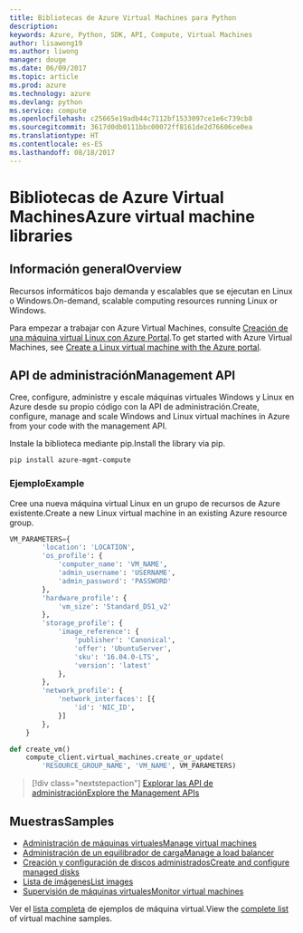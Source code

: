 ```yaml
---
title: Bibliotecas de Azure Virtual Machines para Python
description: 
keywords: Azure, Python, SDK, API, Compute, Virtual Machines
author: lisawong19
ms.author: liwong
manager: douge
ms.date: 06/09/2017
ms.topic: article
ms.prod: azure
ms.technology: azure
ms.devlang: python
ms.service: compute
ms.openlocfilehash: c25665e19adb44c7112bf1533097ce1e6c739cb8
ms.sourcegitcommit: 3617d0db0111bbc00072ff8161de2d76606ce0ea
ms.translationtype: HT
ms.contentlocale: es-ES
ms.lasthandoff: 08/18/2017
---
```

# <a name="azure-virtual-machine-libraries"></a><span data-ttu-id="cc64a-103">Bibliotecas de Azure Virtual Machines</span><span class="sxs-lookup"><span data-stu-id="cc64a-103">Azure virtual machine libraries</span></span>

## <a name="overview"></a><span data-ttu-id="cc64a-104">Información general</span><span class="sxs-lookup"><span data-stu-id="cc64a-104">Overview</span></span>

<span data-ttu-id="cc64a-105">Recursos informáticos bajo demanda y escalables que se ejecutan en Linux o Windows.</span><span class="sxs-lookup"><span data-stu-id="cc64a-105">On-demand, scalable computing resources running Linux or Windows.</span></span>

<span data-ttu-id="cc64a-106">Para empezar a trabajar con Azure Virtual Machines, consulte [Creación de una máquina virtual Linux con Azure Portal](/azure/virtual-machines/linux/quick-create-portal).</span><span class="sxs-lookup"><span data-stu-id="cc64a-106">To get started with Azure Virtual Machines, see [Create a Linux virtual machine with the Azure portal](/azure/virtual-machines/linux/quick-create-portal).</span></span>

## <a name="management-api"></a><span data-ttu-id="cc64a-107">API de administración</span><span class="sxs-lookup"><span data-stu-id="cc64a-107">Management API</span></span>

<span data-ttu-id="cc64a-108">Cree, configure, administre y escale máquinas virtuales Windows y Linux en Azure desde su propio código con la API de administración.</span><span class="sxs-lookup"><span data-stu-id="cc64a-108">Create, configure, manage and scale Windows and Linux virtual machines in Azure from your code with the management API.</span></span>

<span data-ttu-id="cc64a-109">Instale la biblioteca mediante pip.</span><span class="sxs-lookup"><span data-stu-id="cc64a-109">Install the library via pip.</span></span>

```bash
pip install azure-mgmt-compute 
```   

### <a name="example"></a><span data-ttu-id="cc64a-110">Ejemplo</span><span class="sxs-lookup"><span data-stu-id="cc64a-110">Example</span></span>

<span data-ttu-id="cc64a-111">Cree una nueva máquina virtual Linux en un grupo de recursos de Azure existente.</span><span class="sxs-lookup"><span data-stu-id="cc64a-111">Create a new Linux virtual machine in an existing Azure resource group.</span></span>

```python
VM_PARAMETERS={
        'location': 'LOCATION',
        'os_profile': {
            'computer_name': 'VM_NAME',
            'admin_username': 'USERNAME',
            'admin_password': 'PASSWORD'
        },
        'hardware_profile': {
            'vm_size': 'Standard_DS1_v2'
        },
        'storage_profile': {
            'image_reference': {
                'publisher': 'Canonical',
                'offer': 'UbuntuServer',
                'sku': '16.04.0-LTS',
                'version': 'latest'
            },
        },
        'network_profile': {
            'network_interfaces': [{
                'id': 'NIC_ID',
            }]
        },
    }

def create_vm()
    compute_client.virtual_machines.create_or_update(
        'RESOURCE_GROUP_NAME', 'VM_NAME', VM_PARAMETERS)
```

> [!div class="nextstepaction"]
> [<span data-ttu-id="cc64a-112">Explorar las API de administración</span><span class="sxs-lookup"><span data-stu-id="cc64a-112">Explore the Management APIs</span></span>](/python/api/overview/azure/virtualmachines/managementlibrary)

## <a name="samples"></a><span data-ttu-id="cc64a-113">Muestras</span><span class="sxs-lookup"><span data-stu-id="cc64a-113">Samples</span></span>

* <span data-ttu-id="cc64a-114">[Administración de máquinas virtuales][1]</span><span class="sxs-lookup"><span data-stu-id="cc64a-114">[Manage virtual machines][1]</span></span>
* <span data-ttu-id="cc64a-115">[Administración de un equilibrador de carga][2]</span><span class="sxs-lookup"><span data-stu-id="cc64a-115">[Manage a load balancer][2]</span></span>
* <span data-ttu-id="cc64a-116">[Creación y configuración de discos administrados][3]</span><span class="sxs-lookup"><span data-stu-id="cc64a-116">[Create and configure managed disks][3]</span></span>
* <span data-ttu-id="cc64a-117">[Lista de imágenes][4]</span><span class="sxs-lookup"><span data-stu-id="cc64a-117">[List images][4]</span></span> 
* <span data-ttu-id="cc64a-118">[Supervisión de máquinas virtuales][5]</span><span class="sxs-lookup"><span data-stu-id="cc64a-118">[Monitor virtual machines][5]</span></span>

<span data-ttu-id="cc64a-119">Ver el [lista completa](https://azure.microsoft.com/resources/samples/?platform=python&term=virtual-machines) de ejemplos de máquina virtual.</span><span class="sxs-lookup"><span data-stu-id="cc64a-119">View the [complete list](https://azure.microsoft.com/resources/samples/?platform=python&term=virtual-machines) of virtual machine samples.</span></span>

[1]: https://azure.microsoft.com/resources/samples/virtual-machines-python-manage/
[2]: https://azure.microsoft.com/resources/samples/network-python-manage-loadbalancer
[3]: ../docs-ref-conceptual/python-sdk-azure-samples-managed-disks.md
[4]: ../docs-ref-conceptual/python-sdk-azure-samples-list-images.md
[5]: ../docs-ref-conceptual/python-sdk-azure-samples-monitor-vms.md